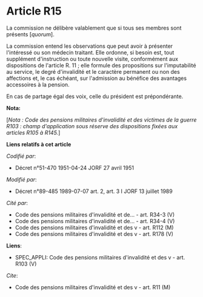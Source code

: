 # Article R15

La commission ne délibère valablement que si tous ses membres sont présents [*quorum*].

La commission entend les observations que peut avoir à présenter l'intéressé ou son médecin traitant. Elle ordonne, si besoin
est, tout supplément d'instruction ou toute nouvelle visite, conformément aux dispositions de l'article R. 11 ; elle formule
des propositions sur l'imputabilité au service, le degré d'invalidité et le caractère permanent ou non des affections et, le
cas échéant, sur l'admission au bénéfice des avantages accessoires à la pension.

En cas de partage égal des voix, celle du président est prépondérante.

**Nota:**

[*Nota : Code des pensions militaires d'invalidité  et des victimes de la guerre R103 : champ d'application sous réserve des
dispositions fixées aux articles R105 à R145.*]

**Liens relatifs à cet article**

_Codifié par_:

  - Décret n°51-470 1951-04-24 JORF 27 avril 1951

_Modifié par_:

  - Décret n°89-485 1989-07-07 art. 2, art. 3 I JORF 13 juillet 1989

_Cité par_:

  - Code des pensions militaires d'invalidité et de... - art. R34-3 (V)
  - Code des pensions militaires d'invalidité et de... - art. R34-4 (V)
  - Code des pensions militaires d'invalidité et des v - art. R112 (M)
  - Code des pensions militaires d'invalidité et des v - art. R178 (V)

**Liens**:

  - SPEC_APPLI: Code des pensions militaires d'invalidité et des v - art. R103 (V)

_Cite_:

  - Code des pensions militaires d'invalidité et des v - art. R11 (M)

